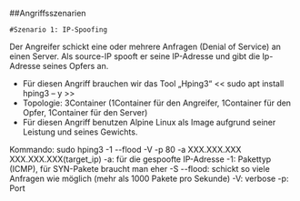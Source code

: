 ##Angriffsszenarien  

	#Szenario 1: IP-Spoofing 

Der Angreifer schickt eine oder mehrere Anfragen (Denial of Service) an einen Server. Als source-IP spooft er seine IP-Adresse und gibt die Ip-Adresse seines Opfers an.
-	Für diesen Angriff brauchen wir das Tool „Hping3“ << sudo apt install hping3 – y >>
-	Topologie: 3Container (1Container für den Angreifer, 1Container für den Opfer, 1Container für den Server) 
-	Für diesen Angriff benutzen Alpine Linux als Image aufgrund seiner Leistung und seines Gewichts.
 
Kommando: sudo hping3 -1 --flood -V -p 80 -a XXX.XXX.XXX XXX.XXX.XXX(target_ip)
	-a: für die gespoofte IP-Adresse
-1: Pakettyp (ICMP), für SYN-Pakete braucht man eher -S
--flood: schickt so viele Anfragen wie möglich (mehr als 1000 Pakete pro Sekunde)
-V: verbose
-p: Port
